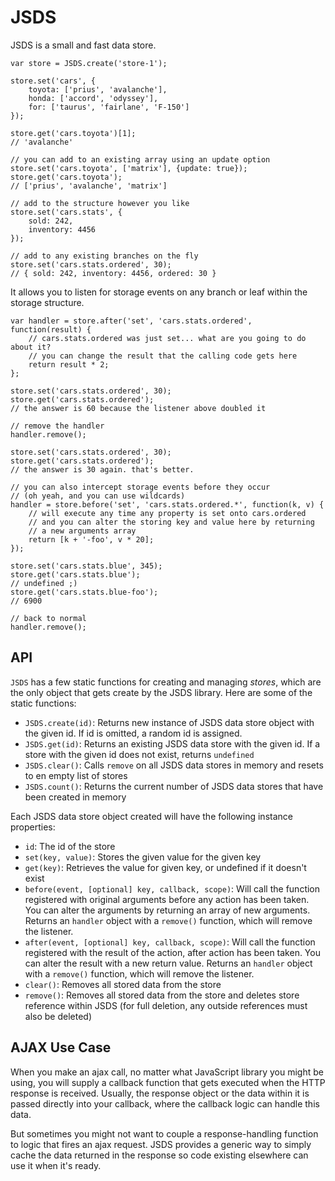 JSDS
====

JSDS is a small and fast data store.

    var store = JSDS.create('store-1');

	store.set('cars', {
	    toyota: ['prius', 'avalanche'],
	    honda: ['accord', 'odyssey'],
	    for: ['taurus', 'fairlane', 'F-150']
	});

    store.get('cars.toyota')[1];
    // 'avalanche'

    // you can add to an existing array using an update option
    store.set('cars.toyota', ['matrix'], {update: true});
    store.get('cars.toyota');
    // ['prius', 'avalanche', 'matrix']

    // add to the structure however you like
    store.set('cars.stats', {
        sold: 242,
        inventory: 4456
    });

    // add to any existing branches on the fly
    store.set('cars.stats.ordered', 30);
    // { sold: 242, inventory: 4456, ordered: 30 }

It allows you to listen for storage events on any branch or leaf within the storage structure.

    var handler = store.after('set', 'cars.stats.ordered', function(result) {
        // cars.stats.ordered was just set... what are you going to do about it?
        // you can change the result that the calling code gets here
        return result * 2;
    };

    store.set('cars.stats.ordered', 30);
    store.get('cars.stats.ordered');
    // the answer is 60 because the listener above doubled it

    // remove the handler
    handler.remove();

    store.set('cars.stats.ordered', 30);
    store.get('cars.stats.ordered');
    // the answer is 30 again. that's better.

    // you can also intercept storage events before they occur
    // (oh yeah, and you can use wildcards)
    handler = store.before('set', 'cars.stats.ordered.*', function(k, v) {
        // will execute any time any property is set onto cars.ordered
        // and you can alter the storing key and value here by returning
        // a new arguments array
        return [k + '-foo', v * 20];
    });

    store.set('cars.stats.blue', 345);
    store.get('cars.stats.blue');
    // undefined ;)
    store.get('cars.stats.blue-foo');
    // 6900

    // back to normal
    handler.remove();

API
---

`JSDS` has a few static functions for creating and managing _stores_, which are the only object that gets create by the JSDS library. Here are some of the static functions:

* `JSDS.create(id)`: Returns new instance of JSDS data store object with the given id. If id is omitted, a random id is assigned.
* `JSDS.get(id)`: Returns an existing JSDS data store with the given id. If a store with the given id does not exist, returns `undefined`
* `JSDS.clear()`: Calls `remove` on all JSDS data stores in memory and resets to en empty list of stores
* `JSDS.count()`: Returns the current number of JSDS data stores that have been created in memory

Each JSDS data store object created will have the following instance properties:

* `id`: The id of the store
* `set(key, value)`: Stores the given value for the given key
* `get(key)`: Retrieves the value for given key, or undefined if it doesn't exist
* `before(event, [optional] key, callback, scope)`: Will call the function registered with original arguments before any action has been taken. You can alter the arguments by returning an array of new arguments. Returns an `handler` object with a `remove()` function, which will remove the listener.
* `after(event, [optional] key, callback, scope)`: Will call the function registered with the result of the action, after action has been taken. You can alter the result with a new return value. Returns an `handler` object with a `remove()` function, which will remove the listener.
* `clear()`: Removes all stored data from the store
* `remove()`: Removes all stored data from the store and deletes store reference within JSDS (for full deletion, any outside references must also be deleted)


AJAX Use Case
-------------

When you make an ajax call, no matter what JavaScript library you might be using, you will supply a callback function that gets executed when the HTTP response is received. Usually, the response object or the data within it is passed directly into your callback, where the callback logic can handle this data.

But sometimes you might not want to couple a response-handling function to logic that fires an ajax request. JSDS provides a generic way to simply cache the data returned in the response so code existing elsewhere can use it when it's ready.

